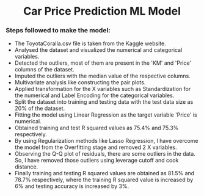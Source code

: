 <h1 align='center'>Car Price Prediction ML Model</h1>
<h3>Steps followed to make the model:</h3>

- The ToyotaCoralla.csv file is taken from the Kaggle website.
- Analysed the dataset and visualized the numerical and categorical variables.
- Detected the outliers, most of them are present in the 'KM' and 'Price' columns of the dataset.
- Imputed the outliers with the median value of the respective columns.
- Multivariate analysis like constructing the pair plots.
- Applied transformation for the X variables such as Standardization for the numerical and Label Encoding for the categorical variables.
- Split the dataset into training and testing data with the test data size as 20% of the dataset.
- Fitting the model using Linear Regression as the target variable 'Price' is numerical.
- Obtained training and test R squared values as 75.4% and 75.3% respectively.
- By using Regularization methods like Lasso Regression, I have overcome the model from the Overfitting stage and removed 2 X variables.
- Observing the Q-Q plot of residuals, there are some outliers in the data. So, I have removed those outliers using leverage cutoff and cook distance.
- Finally training and testing R squared values are obtained as 81.5% and 78.7% respectively, where the training R squared value is increased by 6% and testing accuracy is increased by 3%.
